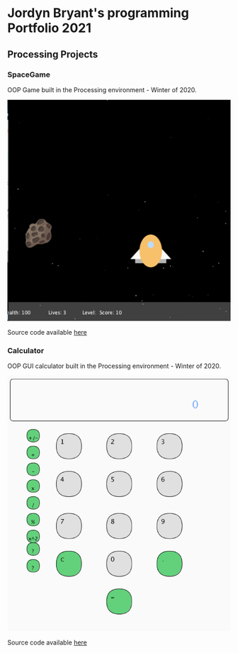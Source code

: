 # Jordyn Bryant's programming Portfolio 2021

## Processing Projects

### SpaceGame
OOP Game built in the Processing environment - Winter of 2020.

![SpaceGame](https://github.com/jordynbryant328/programming-portfolio/blob/bcd561852a927327151eee78f60028bc9bae7409/images/SpaceGame.png)

Source code available [here](https://github.com/jordynbryant328/programming-portfolio/tree/gh-pages/src/SpaceGame_4)


### Calculator
OOP GUI calculator built in the Processing environment - Winter of 2020.

![Calculator](https://github.com/jordynbryant328/programming-portfolio/blob/gh-pages/images/Screen%20Shot%20Calculator.png)

Source code available [here](https://github.com/jordynbryant328/programming-portfolio/tree/gh-pages/src/Calculator)
